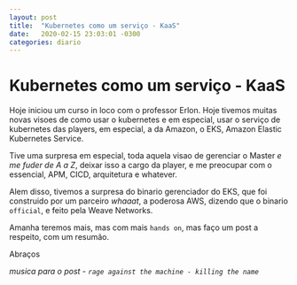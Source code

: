 ```yaml
---
layout: post
title:  "Kubernetes como um serviço - KaaS"
date:   2020-02-15 23:03:01 -0300
categories: diario
---
```


# Kubernetes como um serviço - KaaS

Hoje iniciou um curso in loco com o professor Erlon. Hoje tivemos muitas novas visoes de como usar o kubernetes e em especial, usar o serviço de kubernetes das players, em especial, a da Amazon, o EKS, Amazon Elastic Kubernetes Service.

Tive uma surpresa em especial, toda aquela visao de gerenciar o Master *e me fuder de A a Z*, deixar isso a cargo da player, e me preocupar com o essencial, APM, CICD, arquitetura e whatever.

Alem disso, tivemos a surpresa do binario gerenciador do EKS, que foi construido por um parceiro *whaaat*, a poderosa AWS, dizendo que o binario `official`, e feito pela Weave Networks.

Amanha teremos mais, mas com mais `hands on`, mas faço um post a respeito, com um resumão.

Abraços

*musica para o post - `rage against the machine - killing the name`*